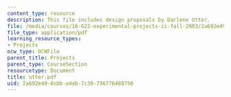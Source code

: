 ```yaml
---
content_type: resource
description: This file includes design proposals by Darlene Utter.
file: /media/courses/16-622-experimental-projects-ii-fall-2003/2a692e498cbba4ab7c30736776488750_utter.pdf
file_type: application/pdf
learning_resource_types:
- Projects
ocw_type: OCWFile
parent_title: Projects
parent_type: CourseSection
resourcetype: Document
title: utter.pdf
uid: 2a692e49-8cbb-a4ab-7c30-736776488750
---
```

